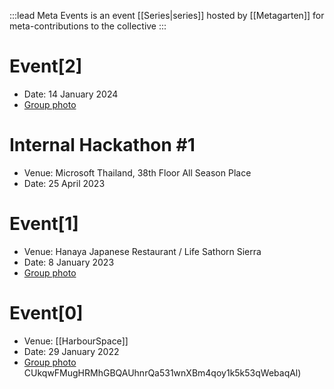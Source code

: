 :::lead
Meta Events is an event [[Series|series]] hosted by [[Metagarten]] for meta-contributions to the collective
:::

# Event[2]

- Date: 14 January 2024
- [Group photo](https://web.facebook.com/rayriffy/posts/pfbid02V8zTVUnBdHNyPe5wRHwGanr3UoyDAaHivt75azK8Se37oNNWcESesScoZmt1UGBMl)

# Internal Hackathon #1

- Venue: Microsoft Thailand, 38th Floor All Season Place
- Date: 25 April 2023

# Event[1]

- Venue: Hanaya Japanese Restaurant / Life Sathorn Sierra
- Date: 8 January 2023
- [Group photo](https://web.facebook.com/iamnutn0n/posts/pfbid0hZ2EAuwtTuHWUnNd)

# Event[0]

- Venue: [[HarbourSpace]]
- Date: 29 January 2022
- [Group photo](https://web.facebook.com/iamnutn0n/posts/pfbid0PMWHvto1wBaBVFRALwkucW59mSj72KzUnarqZneBE8YLf5ZxiCBNAUWZKic19Toxl)
  CUkqwFMugHRMhGBQAUhnrQa531wnXBm4qoy1k5k53qWebaqAl)
